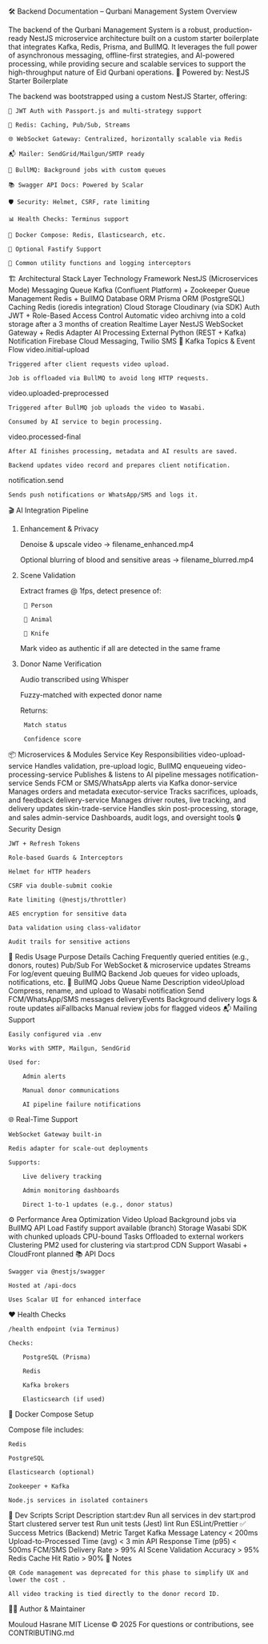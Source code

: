 🛠️ Backend Documentation – Qurbani Management System
Overview

The backend of the Qurbani Management System is a robust, production-ready NestJS microservice architecture built on a custom starter boilerplate that integrates Kafka, Redis, Prisma, and BullMQ. It leverages the full power of asynchronous messaging, offline-first strategies, and AI-powered processing, while providing secure and scalable services to support the high-throughput nature of Eid Qurbani operations.
🧪 Powered by: NestJS Starter Boilerplate

The backend was bootstrapped using a custom NestJS Starter, offering:

    🔐 JWT Auth with Passport.js and multi-strategy support

    🧠 Redis: Caching, Pub/Sub, Streams

    🌐 WebSocket Gateway: Centralized, horizontally scalable via Redis

    📬 Mailer: SendGrid/Mailgun/SMTP ready

    🔁 BullMQ: Background jobs with custom queues

    📚 Swagger API Docs: Powered by Scalar

    🛡️ Security: Helmet, CSRF, rate limiting

    📊 Health Checks: Terminus support

    🐳 Docker Compose: Redis, Elasticsearch, etc.

    🚄 Optional Fastify Support

    🧰 Common utility functions and logging interceptors

🏗️ Architectural Stack
Layer	Technology
Framework	NestJS (Microservices Mode)
Messaging Queue	Kafka (Confluent Platform) + Zookeeper
Queue Management	Redis + BullMQ
Database ORM	Prisma ORM (PostgreSQL)
Caching	Redis (ioredis integration)
Cloud Storage 	Cloudinary  (via SDK)
Auth	JWT + Role-Based Access Control
Automatic video archivng into a cold storage after a 3 months of creation
Realtime Layer	NestJS WebSocket Gateway + Redis Adapter
AI Processing	External Python (REST + Kafka)
Notification	Firebase Cloud Messaging, Twilio SMS
🔁 Kafka Topics & Event Flow
video.initial-upload

    Triggered after client requests video upload.

    Job is offloaded via BullMQ to avoid long HTTP requests.

video.uploaded-preprocessed

    Triggered after BullMQ job uploads the video to Wasabi.

    Consumed by AI service to begin processing.

video.processed-final

    After AI finishes processing, metadata and AI results are saved.

    Backend updates video record and prepares client notification.

notification.send

    Sends push notifications or WhatsApp/SMS and logs it.

🎬 AI Integration Pipeline
1. Enhancement & Privacy

    Denoise & upscale video → filename_enhanced.mp4

    Optional blurring of blood and sensitive areas → filename_blurred.mp4

2. Scene Validation

    Extract frames @ 1fps, detect presence of:

        🧍 Person

        🐑 Animal

        🔪 Knife

    Mark video as authentic if all are detected in the same frame

3. Donor Name Verification

    Audio transcribed using Whisper

    Fuzzy-matched with expected donor name

    Returns:

        Match status

        Confidence score

📦 Microservices & Modules
Service	Key Responsibilities
video-upload-service	Handles validation, pre-upload logic, BullMQ enqueueing
video-processing-service	Publishes & listens to AI pipeline messages
notification-service	Sends FCM or SMS/WhatsApp alerts via Kafka
donor-service	Manages orders and metadata
executor-service	Tracks sacrifices, uploads, and feedback
delivery-service	Manages driver routes, live tracking, and delivery updates
skin-trade-service	Handles skin post-processing, storage, and sales
admin-service	Dashboards, audit logs, and oversight tools
🔒 Security Design

    JWT + Refresh Tokens

    Role-based Guards & Interceptors

    Helmet for HTTP headers

    CSRF via double-submit cookie

    Rate limiting (@nestjs/throttler)

    AES encryption for sensitive data

    Data validation using class-validator

    Audit trails for sensitive actions

🧠 Redis Usage
Purpose	Details
Caching	Frequently queried entities (e.g., donors, routes)
Pub/Sub	For WebSocket & microservice updates
Streams	For log/event queuing
BullMQ Backend	Job queues for video uploads, notifications, etc.
🎯 BullMQ Jobs
Queue Name	Description
videoUpload	Compress, rename, and upload to Wasabi
notification	Send FCM/WhatsApp/SMS messages
deliveryEvents	Background delivery logs & route updates
aiFallbacks	Manual review jobs for flagged videos
📬 Mailing Support

    Easily configured via .env

    Works with SMTP, Mailgun, SendGrid

    Used for:

        Admin alerts

        Manual donor communications

        AI pipeline failure notifications

🌐 Real-Time Support

    WebSocket Gateway built-in

    Redis adapter for scale-out deployments

    Supports:

        Live delivery tracking

        Admin monitoring dashboards

        Direct 1-to-1 updates (e.g., donor status)

⚙️ Performance
Area	Optimization
Video Upload	Background jobs via BullMQ
API Load	Fastify support available (branch)
Storage	Wasabi SDK with chunked uploads
CPU-bound Tasks	Offloaded to external workers
Clustering	PM2 used for clustering via start:prod
CDN Support	Wasabi + CloudFront planned
📚 API Docs

    Swagger via @nestjs/swagger

    Hosted at /api-docs

    Uses Scalar UI for enhanced interface

❤️ Health Checks

    /health endpoint (via Terminus)

    Checks:

        PostgreSQL (Prisma)

        Redis

        Kafka brokers

        Elasticsearch (if used)

🐳 Docker Compose Setup

Compose file includes:

    Redis

    PostgreSQL

    Elasticsearch (optional)

    Zookeeper + Kafka

    Node.js services in isolated containers

🧪 Dev Scripts
Script	Description
start:dev	Run all services in dev
start:prod	Start clustered server
test	Run unit tests (Jest)
lint	Run ESLint/Prettier
✅ Success Metrics (Backend)
Metric	Target
Kafka Message Latency	< 200ms
Upload-to-Processed Time (avg)	< 3 min
API Response Time (p95)	< 500ms
FCM/SMS Delivery Rate	> 99%
AI Scene Validation Accuracy	> 95%
Redis Cache Hit Ratio	> 90%
📘 Notes

    QR Code management was deprecated for this phase to simplify UX and lower the cost .

    All video tracking is tied directly to the donor record ID.

🧑‍💻 Author & Maintainer

Mouloud Hasrane
MIT License © 2025
For questions or contributions, see CONTRIBUTING.md

